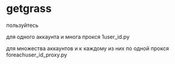 # getgrass
пользуйтесь

для одного аккаунта и многа прокся 1user_id.py

для множества аккаунтов и к каждому из них по одной прокся foreachuser_id_proxy.py
